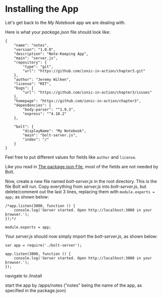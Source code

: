 # Installing the App

Let's get back to the _My Notebook_ app we are dealing with.

Here is what your _package.json_ file should look like:

```
{
    "name": "notes",
    "version": "1.0.0",
    "description": "Note-Keeping App",
    "main": "server.js",
    "repository": {
        "type": "git",
        "url": "https://github.com/ionic-in-action/chapter3.git"
    },
    "author": "Jeremy Wilken",
    "license": "MIT",
    "bugs": {
        "url": "https://github.com/ionic-in-action/chapter3/issues"
    },
    "homepage": "https://github.com/ionic-in-action/chapter3",
    "dependencies": {
        "body-parser": "^1.9.3",
        "express": "^4.10.2"
    },
    
    "bolt": {
        "displayName": "My Notebook",
        "main": "bolt-server.js",
        "index": "/"
    }
}
```

Feel free to put different values for fields like `author` and `license`.

Like you read in [The package.json File](/packagejson.md), most of the fields are not needed by Bolt.

Now, create a new file named _bolt-server.js_ in the root directory. This is the file Bolt will run. Copy everything from _server.js_ into _bolt-server.js_, but delete/comment out the last 3 lines, replacing them with `module.exports = app;` as shown below:

```
/*app.listen(3000, function () {
    console.log('Server started. Open http://localhost:3000 in your browser.');
});*/

module.exports = app;
```

Your _server.js_ should now simply import the _bolt-server.js_, as shown below:

```
var app = require('./bolt-server');

app.listen(3000, function () {
    console.log('Server started. Open http://localhost:3000 in your browser.');
});
```

navigate to /install

start the app by /apps/notes \("notes" being the name of the app, as specified in the package.json\)

